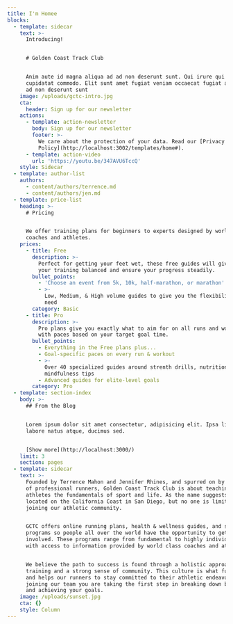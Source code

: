 ```yaml
---
title: I'm Homee
blocks:
  - template: sidecar
    text: >-
      Introducing!


      # Golden Coast Track Club


      Anim aute id magna aliqua ad ad non deserunt sunt. Qui irure qui lorem
      cupidatat commodo. Elit sunt amet fugiat veniam occaecat fugiat aliqua ad
      ad non deserunt sunt
    image: /uploads/gctc-intro.jpg
    cta:
      header: Sign up for our newsletter
    actions:
      - template: action-newsletter
        body: Sign up for our newsletter
        footer: >-
          We care about the protection of your data. Read our [Privacy
          Policy](http://localhost:3002/templates/home#).
      - template: action-video
        url: 'https://youtu.be/347AVU6TccQ'
    style: Sidecar
  - template: author-list
    authors:
      - content/authors/terrence.md
      - content/authors/jen.md
  - template: price-list
    heading: >-
      # Pricing


      We offer training plans for beginners to experts designed by world-class
      coaches and athletes.
    prices:
      - title: Free
        description: >-
          Perfect for getting your feet wet, these free guides will give keep
          your training balanced and ensure your progress steadily.
        bullet_points:
          - 'Choose an event from 5k, 10k, half-marathon, or marathon'
          - >-
            Low, Medium, & High volume guides to give you the flexibility you
            need
        category: Basic
      - title: Pro
        description: >-
          Pro plans give you exactly what to aim for on all runs and workouts
          with paces based on your target goal time.
        bullet_points:
          - Everything in the Free plans plus...
          - Goal-specific paces on every run & workout
          - >-
            Over 40 specialized guides around strenth drills, nutrition and
            mindfulness tips
          - Advanced guides for elite-level goals
        category: Pro
  - template: section-index
    body: >-
      ## From the Blog


      Lorem ipsum dolor sit amet consectetur, adipisicing elit. Ipsa libero
      labore natus atque, ducimus sed.


      [Show more](http://localhost:3000/)
    limit: 3
    section: pages
  - template: sidecar
    text: >-
      Founded by Terrence Mahon and Jennifer Rhines, and spurred on by our team
      of professional runners, Golden Coast Track Club is about teaching
      athletes the fundamentals of sport and life. As the name suggests we are
      located on the California Coast in San Diego, but no one is limited from
      joining our athletic community.


      GCTC offers online running plans, health & wellness guides, and strength
      programs so people all over the world have the opportunity to get
      involved. These programs range from fundamental to highly individualized,
      with access to information provided by world class coaches and athletes.


      We believe the path to success is found through a holistic approach to
      training and a strong sense of community. This culture is what fuels GCTC,
      and helps our runners to stay committed to their athletic endeavors. By
      joining our team you are taking the first step in breaking down barriers
      and achieving your goals.
    image: /uploads/sunset.jpg
    cta: {}
    style: Column
---
```

